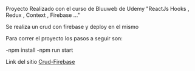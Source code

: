 Proyecto Realizado con el curso de Bluuweb de Udemy "ReactJs Hooks , Redux , Context , Firebase ..."

Se realiza un crud con firebase y deploy en el mismo

Para correr el proyecto los pasos a seguir son:

-npm install 
-npm run start

Link del sitio <a href='https://crud-udemy-react-1a065.web.app/'>Crud-Firebase</a>

